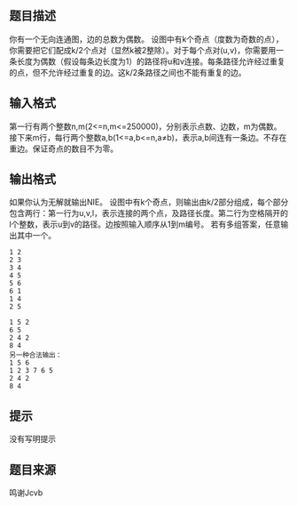 


## 题目描述
你有一个无向连通图，边的总数为偶数。
设图中有k个奇点（度数为奇数的点），你需要把它们配成k/2个点对（显然k被2整除）。对于每个点对(u,v)，你需要用一条长度为偶数（假设每条边长度为1）的路径将u和v连接。每条路径允许经过重复的点，但不允许经过重复的边。这k/2条路径之间也不能有重复的边。
## 输入格式
第一行有两个整数n,m(2<=n,m<=250000)，分别表示点数、边数，m为偶数。
接下来m行，每行两个整数a,b(1<=a,b<=n,a≠b)，表示a,b间连有一条边。不存在重边。保证奇点的数目不为零。
## 输出格式
如果你认为无解就输出NIE。
设图中有k个奇点，则输出由k/2部分组成，每个部分包含两行：第一行为u,v,l，表示连接的两个点，及路径长度。第二行为空格隔开的l个整数，表示u到v的路径。边按照输入顺序从1到m编号。
若有多组答案，任意输出其中一个。

```input16 8
1 2
2 3
3 4
4 5
5 6
6 1
1 4
2 5

```

```output1样例输出：
1 5 2
6 5
2 4 2
8 4
另一种合法输出：
1 5 6
1 2 3 7 6 5
2 4 2
8 4
```

## 提示
没有写明提示
## 题目来源
鸣谢Jcvb



